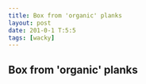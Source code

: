 ```yaml
---
title: Box from 'organic' planks
layout: post
date: 201-0-1 T:5:5
tags: [wacky]
---
```

## Box from 'organic' planks


